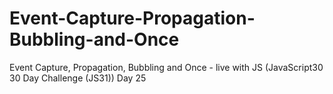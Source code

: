 # Event-Capture-Propagation-Bubbling-and-Once
Event Capture, Propagation, Bubbling and Once - live with JS (JavaScript30 30 Day Challenge (JS31)) Day 25
